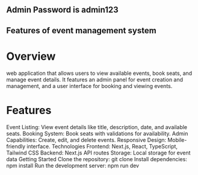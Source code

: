 ## Admin Password is admin123



## Features of event management system
# Overview
 web application that allows users to view available events, book seats, and manage event details. It features an admin panel for event creation and management, and a user interface for booking and viewing events.
# Features
Event Listing: View event details like title, description, date, and available seats.
Booking System: Book seats with validations for availability.
Admin Capabilities: Create, edit, and delete events.
Responsive Design: Mobile-friendly interface.
Technologies
Frontend: Next.js, React, TypeScript, Tailwind CSS
Backend: Next.js API routes
Storage: Local storage for event data
Getting Started
Clone the repository: git clone <repository-url>
Install dependencies: npm install
Run the development server: npm run dev
